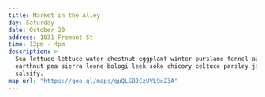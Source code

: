 ```yaml
---
title: Market in the Alley
day: Saturday
date: October 20
address: 1031 Fremont St
time: 12pm - 4pm
description: >-
  Sea lettuce lettuce water chestnut eggplant winter purslane fennel azuki bean
  earthnut pea sierra leone bologi leek soko chicory celtuce parsley jícama
  salsify.
map_url: "https://goo.gl/maps/quQLSBJCzUVL9eZ3A"
---
```

